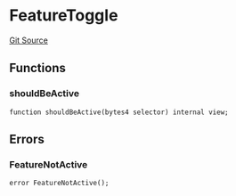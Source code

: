 # FeatureToggle
[Git Source](https://github.com/metacontract/mc/blob/df7a49283d8212c99bebd64a186325e91d34c075/plugin-functions/std/functions/protected/protection/FeatureToggle.sol)


## Functions
### shouldBeActive


```solidity
function shouldBeActive(bytes4 selector) internal view;
```

## Errors
### FeatureNotActive

```solidity
error FeatureNotActive();
```

